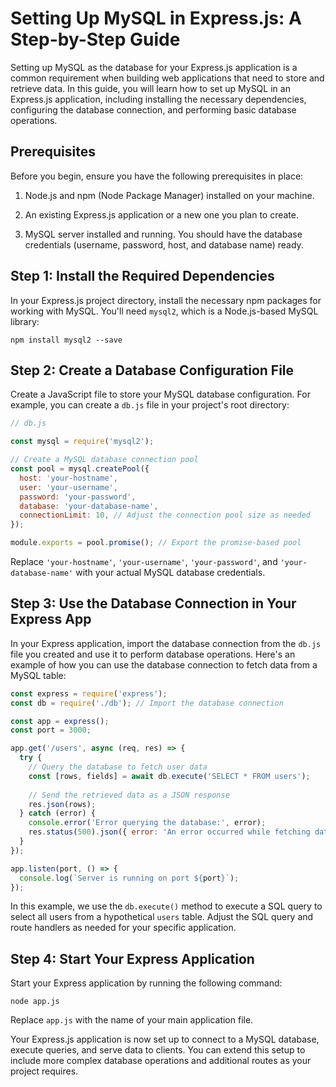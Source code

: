 # Setting Up MySQL in Express.js: A Step-by-Step Guide

Setting up MySQL as the database for your Express.js application is a common requirement when building web applications that need to store and retrieve data. In this guide, you will learn how to set up MySQL in an Express.js application, including installing the necessary dependencies, configuring the database connection, and performing basic database operations.

## Prerequisites

Before you begin, ensure you have the following prerequisites in place:

1. Node.js and npm (Node Package Manager) installed on your machine.

2. An existing Express.js application or a new one you plan to create.

3. MySQL server installed and running. You should have the database credentials (username, password, host, and database name) ready.

## Step 1: Install the Required Dependencies

In your Express.js project directory, install the necessary npm packages for working with MySQL. You'll need `mysql2`, which is a Node.js-based MySQL library:

```
npm install mysql2 --save
```

## Step 2: Create a Database Configuration File

Create a JavaScript file to store your MySQL database configuration. For example, you can create a `db.js` file in your project's root directory:

```javascript
// db.js

const mysql = require('mysql2');

// Create a MySQL database connection pool
const pool = mysql.createPool({
  host: 'your-hostname',
  user: 'your-username',
  password: 'your-password',
  database: 'your-database-name',
  connectionLimit: 10, // Adjust the connection pool size as needed
});

module.exports = pool.promise(); // Export the promise-based pool
```

Replace `'your-hostname'`, `'your-username'`, `'your-password'`, and `'your-database-name'` with your actual MySQL database credentials.

## Step 3: Use the Database Connection in Your Express App

In your Express application, import the database connection from the `db.js` file you created and use it to perform database operations. Here's an example of how you can use the database connection to fetch data from a MySQL table:

```javascript
const express = require('express');
const db = require('./db'); // Import the database connection

const app = express();
const port = 3000;

app.get('/users', async (req, res) => {
  try {
    // Query the database to fetch user data
    const [rows, fields] = await db.execute('SELECT * FROM users');
    
    // Send the retrieved data as a JSON response
    res.json(rows);
  } catch (error) {
    console.error('Error querying the database:', error);
    res.status(500).json({ error: 'An error occurred while fetching data' });
  }
});

app.listen(port, () => {
  console.log(`Server is running on port ${port}`);
});
```

In this example, we use the `db.execute()` method to execute a SQL query to select all users from a hypothetical `users` table. Adjust the SQL query and route handlers as needed for your specific application.

## Step 4: Start Your Express Application

Start your Express application by running the following command:

```
node app.js
```

Replace `app.js` with the name of your main application file.

Your Express.js application is now set up to connect to a MySQL database, execute queries, and serve data to clients. You can extend this setup to include more complex database operations and additional routes as your project requires.